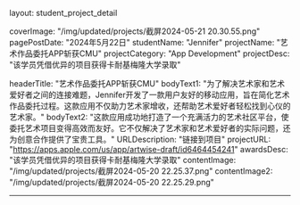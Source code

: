 layout: student_project_detail

[//]: # (Project Card)
coverImage: "/img/updated/projects/截屏2024-05-21 20.30.55.png"
pagePostDate: "2024年5月22日"
studentName: "Jennifer"
projectName: "艺术作品委托APP斩获CMU"
projectCategory: "App Development"
projectDesc: "该学员凭借优异的项目获得卡耐基梅隆大学录取"

[//]: # (Project Page/Showcase)
headerTitle: "艺术作品委托APP斩获CMU"
bodyText1: "为了解决艺术家和艺术爱好者之间的连接难题，Jennifer开发了一款用户友好的移动应用，旨在简化艺术作品委托过程。这款应用不仅助力艺术家增收，还帮助艺术爱好者轻松找到心仪的艺术家。"
bodyText2: "这款应用成功地打造了一个充满活力的艺术社区平台，使委托艺术项目变得高效而友好。它不仅解决了艺术家和艺术爱好者的实际问题，还为创意合作提供了宝贵工具。"
URLDescription: "链接到项目"
projectURL: "https://apps.apple.com/us/app/artwise-draft/id6464454241"
awardsDesc: "该学员凭借优异的项目获得卡耐基梅隆大学录取"
contentImage: "/img/updated/projects/截屏2024-05-20 22.25.37.png"
contentImage2: "/img/updated/projects/截屏2024-05-20 22.25.29.png"

---
